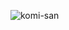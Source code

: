 

![komi-san](https://user-images.githubusercontent.com/122628569/232847116-1db09881-09ae-4420-b102-70a4a2910b1c.gif)



